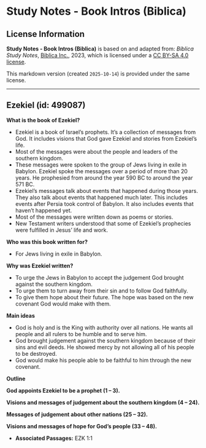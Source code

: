# Study Notes - Book Intros (Biblica)

## License Information

**Study Notes - Book Intros (Biblica)** is based on and adapted from: _Biblica Study Notes_, [Biblica Inc.](https://www.biblica.com/), 2023, which is licensed under a [CC BY-SA 4.0 license](https://creativecommons.org/licenses/by-sa/4.0/legalcode.en).

This markdown version (created `2025-10-14`) is provided under the same license.



--------------------------------

## Ezekiel (id: 499087)

**What is the book of Ezekiel?**

* Ezekiel is a book of Israel’s prophets. It’s a collection of messages from God. It includes visions that God gave Ezekiel and stories from Ezekiel’s life.
* Most of the messages were about the people and leaders of the southern kingdom.
* These messages were spoken to the group of Jews living in exile in Babylon. Ezekiel spoke the messages over a period of more than 20 years. He prophesied from around the year 590 BC to around the year 571 BC.
* Ezekiel’s messages talk about events that happened during those years. They also talk about events that happened much later. This includes events after Persia took control of Babylon. It also includes events that haven’t happened yet.
* Most of the messages were written down as poems or stories.
* New Testament writers understood that some of Ezekiel’s prophecies were fulfilled in Jesus’ life and work.

**Who was this book written for?**

* For Jews living in exile in Babylon.

**Why was Ezekiel written?**

* To urge the Jews in Babylon to accept the judgement God brought against the southern kingdom.
* To urge them to turn away from their sin and to follow God faithfully.
* To give them hope about their future. The hope was based on the new covenant God would make with them.

**Main ideas**

* God is holy and is the King with authority over all nations. He wants all people and all rulers to be humble and to serve him.
* God brought judgement against the southern kingdom because of their sins and evil deeds. He showed mercy by not allowing all of his people to be destroyed.
* God would make his people able to be faithful to him through the new covenant.

**Outline**

**God appoints Ezekiel to be a prophet (1 – 3\).**

**Visions and messages of judgement about the southern kingdom (4 – 24\).**

**Messages of judgement about other nations (25 – 32\).**

**Visions and messages of hope for God’s people (33 – 48\).**

* **Associated Passages:** EZK 1:1

